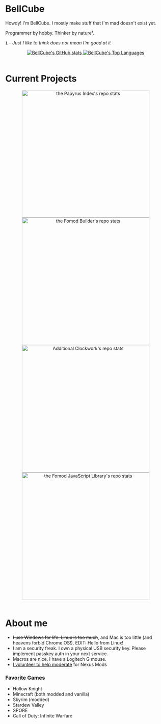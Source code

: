 # **BellCube**

Howdy! I'm BellCube. I mostly make stuff that I'm mad doesn't exist yet.

Programmer by hobby. Thinker by nature¹.

**`1`** – *Just I like to think does not mean I'm good at it*

<div align="center">
    <a href="https://github.com/anuraghazra/github-readme-stats">
        <img valign="top" alt="BellCube's GitHub stats" src="https://github-readme-stats.vercel.app/api?username=BellCubeDev&show_icons=true&hide_rank=true&theme=github_dark&title-color=329cff&icon_color=ffd43b&bg_color=0000&hide_border=true">
        <img valign="top" alt="BellCube's Top Languages" src="https://github-readme-stats.vercel.app/api/top-langs/?username=BellCubeDev&langs_count=5&hide=JavaScript,Ruby,Nix&theme=github_dark&title-color=329cff&icon_color=ffd43b&bg_color=0000&hide_border=true">
    </a>
</div>


<br>

# **Current Projects**

<div align="center">
    <a height="175" href="https://github.com/BellCubeDev/papyrus-index">
        <img valign="top" width="400" alt="the Papyrus Index's repo stats" src="https://github-readme-stats.vercel.app/api/pin?username=BellCubeDev&repo=papyrus-index&theme=github_dark&title-color=329cff&icon_color=ffd43b&bg_color=0000&hide_border=true">
    </a>
    <a height="175" href="https://github.com/BellCubeDev/fomod-builder">
        <img valign="top" width="400" alt="the Fomod Builder's repo stats" src="https://github-readme-stats.vercel.app/api/pin?username=BellCubeDev&repo=fomod-builder&theme=github_dark&title-color=329cff&icon_color=ffd43b&bg_color=0000&hide_border=true">
    </a>
    <a height="175" href="https://github.com/BellCubeDev/AdditionalClockwork">
        <img valign="top" width="400" alt="Additional Clockwork's repo stats" src="https://github-readme-stats.vercel.app/api/pin?username=BellCubeDev&repo=AdditionalClockwork&theme=github_dark&title-color=329cff&icon_color=ffd43b&bg_color=0000&hide_border=true">
    </a>
    <a height="175" href="https://github.com/BellCubeDev/fomod-js">
        <img valign="top" width="400" alt="the Fomod JavaScript Library's repo stats" src="https://github-readme-stats.vercel.app/api/pin?username=BellCubeDev&repo=fomod-js&theme=github_dark&title-color=329cff&icon_color=ffd43b&bg_color=0000&hide_border=true">
    </a>
</div>

<br>

# **About me**

* ~~I use Windows for life. Linux is too much~~, and Mac is too little (and heavens forbid Chrome OS!). EDIT: Hello from Linux!
* I am a security freak. I own a physical USB security key. Please implement passkey auth in your next service.
* Macros are nice. I have a Logitech G mouse.
* [I volunteer to help moderate](https://next.nexusmods.com/profile/BellCube) for Nexus Mods

### Favorite Games

* Hollow Knight
* Minecraft (both modded and vanilla)
* Skyrim (modded)
* Stardew Valley
* SPORE
* Call of Duty: Infinite Warfare
